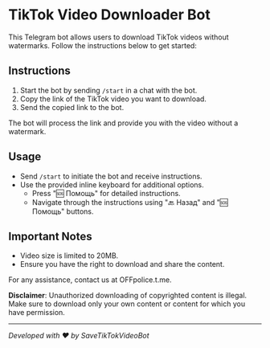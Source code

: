 # TikTok Video Downloader Bot

This Telegram bot allows users to download TikTok videos without watermarks. Follow the instructions below to get started:

## Instructions

1. Start the bot by sending `/start` in a chat with the bot.
2. Copy the link of the TikTok video you want to download.
3. Send the copied link to the bot.

The bot will process the link and provide you with the video without a watermark.

## Usage

- Send `/start` to initiate the bot and receive instructions.
- Use the provided inline keyboard for additional options.
  - Press "🆘 Помощь" for detailed instructions.
  - Navigate through the instructions using "🔙 Назад" and "🆘 Помощь" buttons.

## Important Notes

- Video size is limited to 20MB.
- Ensure you have the right to download and share the content.

For any assistance, contact us at OFFpolice.t.me.

**Disclaimer**: Unauthorized downloading of copyrighted content is illegal. Make sure to download only your own content or content for which you have permission.

---

*Developed with ❤️ by SaveTikTokVideoBot*
